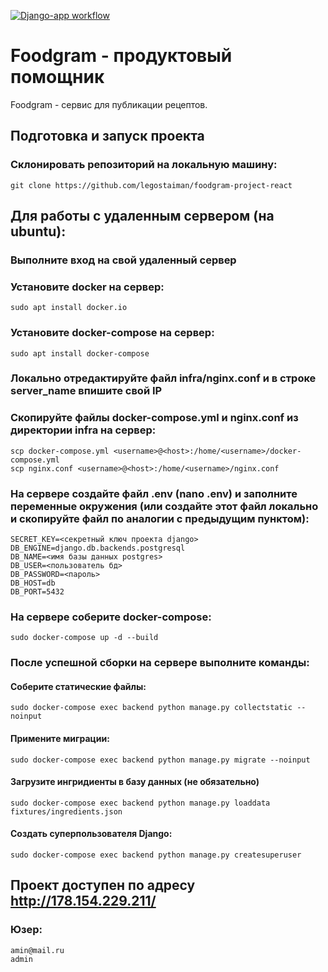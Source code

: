 [![Django-app workflow](https://github.com/legostaiman/foodgram-project-react/actions/workflows/foodgram-workflow.yml/badge.svg?branch=master)](https://github.com/warderus/foodgram-project-react/actions/workflows/foodgram-workflow.yml)



# Foodgram - продуктовый помощник
Foodgram - сервис для публикации рецептов. 

## Подготовка и запуск проекта
### Склонировать репозиторий на локальную машину:
```
git clone https://github.com/legostaiman/foodgram-project-react
```
## Для работы с удаленным сервером (на ubuntu):
### Выполните вход на свой удаленный сервер

### Установите docker на сервер:
```
sudo apt install docker.io 
```
### Установите docker-compose на сервер:
```
sudo apt install docker-compose
```
### Локально отредактируйте файл infra/nginx.conf и в строке server_name впишите свой IP
### Скопируйте файлы docker-compose.yml и nginx.conf из директории infra на сервер:
```
scp docker-compose.yml <username>@<host>:/home/<username>/docker-compose.yml
scp nginx.conf <username>@<host>:/home/<username>/nginx.conf
```
### На сервере создайте файл .env (nano .env) и заполните переменные окружения (или создайте этот файл локально и скопируйте файл по аналогии с предыдущим пунктом):
```
SECRET_KEY=<секретный ключ проекта django>
DB_ENGINE=django.db.backends.postgresql
DB_NAME=<имя базы данных postgres>
DB_USER=<пользователь бд>
DB_PASSWORD=<пароль>
DB_HOST=db
DB_PORT=5432
```
### На сервере соберите docker-compose:
```
sudo docker-compose up -d --build
```
### После успешной сборки на сервере выполните команды:
#### Соберите статические файлы:
```
sudo docker-compose exec backend python manage.py collectstatic --noinput
```
#### Применитe миграции:
```
sudo docker-compose exec backend python manage.py migrate --noinput
```
#### Загрузите ингридиенты в базу данных (не обязательно)
```
sudo docker-compose exec backend python manage.py loaddata fixtures/ingredients.json
```
#### Создать суперпользователя Django:
```
sudo docker-compose exec backend python manage.py createsuperuser
```

## Проект доступен по адресу http://178.154.229.211/
### Юзер:
```
amin@mail.ru   
admin
```